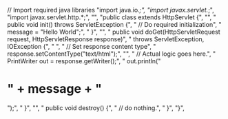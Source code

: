 // Import required java libraries
"import java.io.*;",
"import javax.servlet.*;",
"import javax.servlet.http.*;",
"",
"public class <ClassName> extends HttpServlet {",
"",
"   public void init() throws ServletException {",
"      // Do required initialization",
"      message = "Hello World";",
"   }",
"",
"   public void doGet(HttpServletRequest request, HttpServletResponse response)",
"      throws ServletException, IOException {",
"      ",
"      // Set response content type",
"      response.setContentType("text/html");",
"",
"      // Actual logic goes here.",
"      PrintWriter out = response.getWriter();",
"      out.println("<h1>" + message + "</h1>");",
"   }",
"",
"   public void destroy() {",
"      // do nothing.",
"   }",
"}",